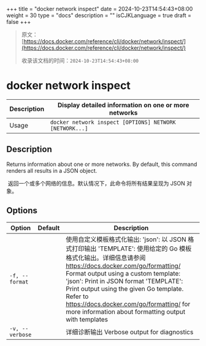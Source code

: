 +++
title = "docker network inspect"
date = 2024-10-23T14:54:43+08:00
weight = 30
type = "docs"
description = ""
isCJKLanguage = true
draft = false
+++

> 原文：[https://docs.docker.com/reference/cli/docker/network/inspect/](https://docs.docker.com/reference/cli/docker/network/inspect/)
>
> 收录该文档的时间：`2024-10-23T14:54:43+08:00`

# docker network inspect

| Description | Display detailed information on one or more networks    |
| :---------- | ------------------------------------------------------- |
| Usage       | `docker network inspect [OPTIONS] NETWORK [NETWORK...]` |

## Description

Returns information about one or more networks. By default, this command renders all results in a JSON object.

​	返回一个或多个网络的信息。默认情况下，此命令将所有结果呈现为 JSON 对象。

## Options

| Option          | Default | Description                                                  |
| --------------- | ------- | ------------------------------------------------------------ |
| `-f, --format`  |         | 使用自定义模板格式化输出: 'json': 以 JSON 格式打印输出 'TEMPLATE': 使用给定的 Go 模板格式化输出。详细信息请参阅 https://docs.docker.com/go/formatting/  Format output using a custom template: 'json': Print in JSON format 'TEMPLATE': Print output using the given Go template. Refer to https://docs.docker.com/go/formatting/ for more information about formatting output with templates |
| `-v, --verbose` |         | 详细诊断输出 Verbose output for diagnostics                  |
